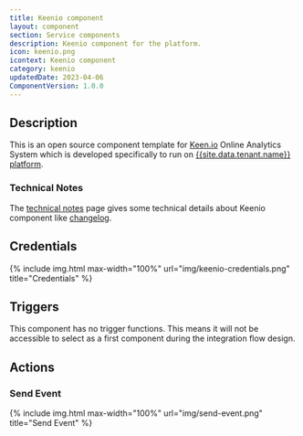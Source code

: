 ```yaml
---
title: Keenio component
layout: component
section: Service components
description: Keenio component for the platform.
icon: keenio.png
icontext: Keenio component
category: keenio
updatedDate: 2023-04-06
ComponentVersion: 1.0.0
---
```


## Description

This is an open source component template for [Keen.io](https://keen.io/) Online Analytics System which is developed specifically to run on [{{site.data.tenant.name}} platform](http://www.{{site.data.tenant.name}}).

### Technical Notes

The [technical notes](technical-notes) page gives some technical details about Keenio component like [changelog](/components/keenio/technical-notes#changelog).

## Credentials

{% include img.html max-width="100%" url="img/keenio-credentials.png" title="Credentials" %}

## Triggers

This component has no trigger functions. This means it will not be accessible to
select as a first component during the integration flow design.

## Actions

### Send Event

{% include img.html max-width="100%" url="img/send-event.png" title="Send Event" %}
